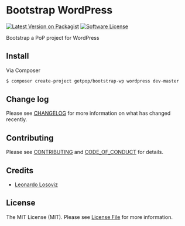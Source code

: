 # Bootstrap WordPress

[![Latest Version on Packagist][ico-version]][link-packagist]
[![Software License][ico-license]](LICENSE.md)

Bootstrap a PoP project for WordPress

## Install

Via Composer

``` bash
$ composer create-project getpop/bootstrap-wp wordpress dev-master
```

## Change log

Please see [CHANGELOG](CHANGELOG.md) for more information on what has changed recently.

## Contributing

Please see [CONTRIBUTING](CONTRIBUTING.md) and [CODE_OF_CONDUCT](CODE_OF_CONDUCT.md) for details.

## Credits

- [Leonardo Losoviz][link-author]

## License

The MIT License (MIT). Please see [License File](LICENSE.md) for more information.

[ico-version]: https://img.shields.io/packagist/v/getpop/bootstrap-wp.svg?style=flat-square
[ico-license]: https://img.shields.io/badge/license-MIT-brightgreen.svg?style=flat-square

[link-packagist]: https://packagist.org/packages/getpop/bootstrap-wp
[link-downloads]: https://packagist.org/packages/getpop/bootstrap-wp
[link-author]: https://github.com/leoloso
